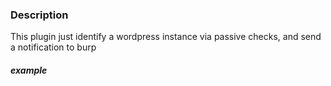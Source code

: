


### Description

This plugin just identify a wordpress instance via passive checks, and send a notification to burp

##### example


